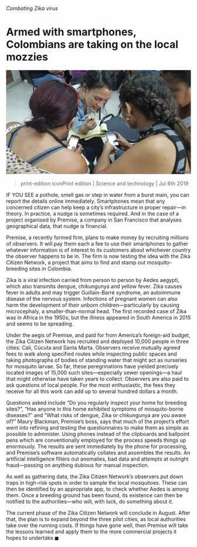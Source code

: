 ###### Combating Zika virus

# Armed with smartphones, Colombians are taking on the local mozzies 

![image](images/20190706_STP503.jpg) 

> print-edition iconPrint edition | Science and technology | Jul 6th 2019 

IF YOU SEE a pothole, smell gas or step in water from a burst main, you can report the details online immediately. Smartphones mean that any concerned citizen can help keep a city’s infrastructure in proper repair—in theory. In practice, a nudge is sometimes required. And in the case of a project organised by Premise, a company in San Francisco that analyses geographical data, that nudge is financial. 

Premise, a recently formed firm, plans to make money by recruiting millions of observers. It will pay them each a fee to use their smartphones to gather whatever information is of interest to its customers about whichever country the observer happens to be in. The firm is now testing the idea with the Zika Citizen Network, a project that aims to find and stamp out mosquito-breeding sites in Colombia. 

Zika is a viral infection carried from person to person by Aedes aegypti, which also transmits dengue, chikungunya and yellow fever. Zika causes fever in adults and may trigger Guillain-Barré syndrome, an autoimmune disease of the nervous system. Infections of pregnant women can also harm the development of their unborn children—particularly by causing microcephaly, a smaller-than-normal head. The first recorded case of Zika was in Africa in the 1950s, but the illness appeared in South America in 2015 and seems to be spreading. 

Under the aegis of Premise, and paid for from America’s foreign-aid budget, the Zika Citizen Network has recruited and deployed 10,000 people in three cities: Cali, Cúcuta and Santa Marta. Observers receive mutually agreed fees to walk along specified routes while inspecting public spaces and taking photographs of bodies of standing water that might act as nurseries for mosquito larvae. So far, these peregrinations have yielded precisely located images of 15,000 such sites—especially sewer openings—a haul that might otherwise have taken years to collect. Observers are also paid to ask questions of local people. For the most enthusiastic, the fees they receive for all this work can add up to several hundred dollars a month. 

Questions asked include “Do you regularly inspect your home for breeding sites?”, “Has anyone in this home exhibited symptoms of mosquito-borne diseases?” and “What risks of dengue, Zika or chikungunya are you aware of?” Maury Blackman, Premise’s boss, says that much of the project’s effort went into refining and testing the questionnaires to make them as simple as possible to administer. Using phones instead of the clipboards and ballpoint pens which are conventionally employed for the process speeds things up enormously. The results are sent immediately by the phone for processing, and Premise’s software automatically collates and assembles the results. An artificial intelligence filters out anomalies, bad data and attempts at outright fraud—passing on anything dubious for manual inspection. 

As well as gathering data, the Zika Citizen Network’s observers put down traps in high-risk spots in order to sample the local mosquitoes. These can then be identified by an appropriate app, to check whether Aedes is among them. Once a breeding ground has been found, its existence can then be notified to the authorities—who will, with luck, do something about it. 

The current phase of the Zika Citizen Network will conclude in August. After that, the plan is to expand beyond the three pilot cities, as local authorities take over the running costs. If things have gone well, then Premise will take the lessons learned and apply them to the more commercial projects it hopes to undertake.◼ 

